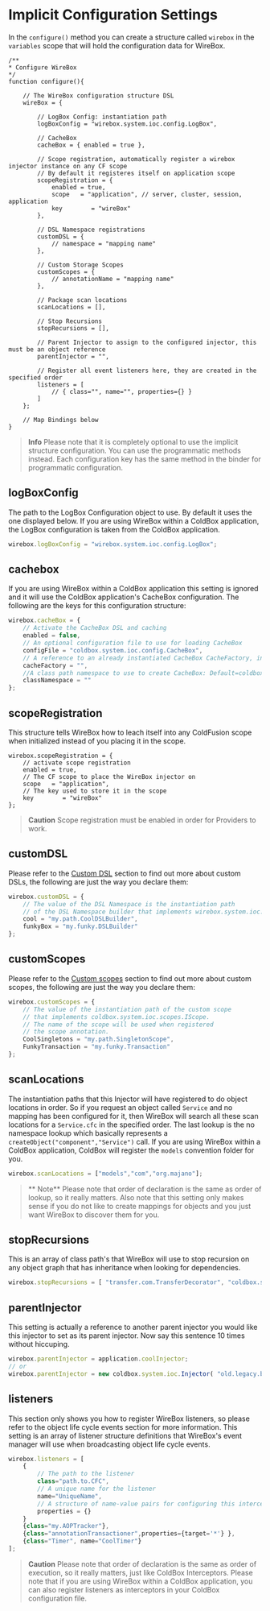 # Implicit Configuration Settings

In the `configure()` method you can create a structure called `wirebox` in the `variables` scope that will hold the configuration data for WireBox.

```text
/**
* Configure WireBox
*/
function configure(){

    // The WireBox configuration structure DSL
    wireBox = {

        // LogBox Config: instantiation path
        logBoxConfig = "wirebox.system.ioc.config.LogBox",

        // CacheBox
        cacheBox = { enabled = true },

        // Scope registration, automatically register a wirebox injector instance on any CF scope
        // By default it registeres itself on application scope
        scopeRegistration = {
            enabled = true,
            scope   = "application", // server, cluster, session, application
            key        = "wireBox"
        },

        // DSL Namespace registrations
        customDSL = {
            // namespace = "mapping name"
        },

        // Custom Storage Scopes
        customScopes = {
            // annotationName = "mapping name"
        },

        // Package scan locations
        scanLocations = [],

        // Stop Recursions
        stopRecursions = [],

        // Parent Injector to assign to the configured injector, this must be an object reference
        parentInjector = "",

        // Register all event listeners here, they are created in the specified order
        listeners = [
            // { class="", name="", properties={} }
        ]
    };

    // Map Bindings below
}
```

> **Info** Please note that it is completely optional to use the implicit structure configuration. You can use the programmatic methods instead. Each configuration key has the same method in the binder for programmatic configuration.

## logBoxConfig

The path to the LogBox Configuration object to use. By default it uses the one displayed below. If you are using WireBox within a ColdBox application, the LogBox configuration is taken from the ColdBox application.

```javascript
wirebox.logBoxConfig = "wirebox.system.ioc.config.LogBox";
```

## cachebox

If you are using WireBox within a ColdBox application this setting is ignored and it will use the ColdBox application's CacheBox configuration. The following are the keys for this configuration structure:

```javascript
wirebox.cacheBox = {
    // Activate the CacheBox DSL and caching
    enabled = false,
    // An optional configuration file to use for loading CacheBox
    configFile = "coldbox.system.ioc.config.CacheBox",
    // A reference to an already instantiated CacheBox CacheFactory, instead of building one
    cacheFactory = "",
    //A class path namespace to use to create CacheBox: Default=coldbox.system.cache or wirebox.system.cache
    classNamespace = ""
};
```

## scopeRegistration

This structure tells WireBox how to leach itself into any ColdFusion scope when initialized instead of you placing it in the scope.

```text
wirebox.scopeRegistration = {
    // activate scope registration
    enabled = true,
    // The CF scope to place the WireBox injector on
    scope   = "application",
    // The key used to store it in the scope
    key        = "wireBox"
};
```

> **Caution** Scope registration must be enabled in order for Providers to work.

## customDSL

Please refer to the [Custom DSL](../custom-dsl/) section to find out more about custom DSLs, the following are just the way you declare them:

```javascript
wirebox.customDSL = {
    // The value of the DSL Namespace is the instantiation path
    // of the DSL Namespace builder that implements wirebox.system.ioc.DSL.IDSLBuilder
    cool = "my.path.CoolDSLBuilder",
    funkyBox = "my.funky.DSLBuilder"
};
```

## customScopes

Please refer to the [Custom scopes](../custom-scopes/) section to find out more about custom scopes, the following are just the way you declare them:

```javascript
wirebox.customScopes = {
    // The value of the instantiation path of the custom scope
    // that implements coldbox.system.ioc.scopes.IScope.
    // The name of the scope will be used when registered
    // the scope annotation.
    CoolSingletons = "my.path.SingletonScope",
    FunkyTransaction = "my.funky.Transaction"
};
```

## scanLocations

The instantiation paths that this Injector will have registered to do object locations in order. So if you request an object called `Service` and no mapping has been configured for it, then WireBox will search all these scan locations for a `Service.cfc` in the specified order. The last lookup is the no namespace lookup which basically represents a `createObject("component","Service")` call. If you are using WireBox within a ColdBox application, ColdBox will register the `models` convention folder for you.

```javascript
wirebox.scanLocations = ["models","com","org.majano"];
```

> ** Note** Please note that order of declaration is the same as order of lookup, so it really matters. Also note that this setting only makes sense if you do not like to create mappings for objects and you just want WireBox to discover them for you.

## stopRecursions

This is an array of class path's that WireBox will use to stop recursion on any object graph that has inheritance when looking for dependencies.

```javascript
wirebox.stopRecursions = [ "transfer.com.TransferDecorator", "coldbox.system.EventHandler" ];
```

## parentInjector

This setting is actually a reference to another parent injector you would like this injector to set as its parent injector. Now say this sentence 10 times without hiccuping.

```javascript
wirebox.parentInjector = application.coolInjector;
// or
wirebox.parentInjector = new coldbox.system.ioc.Injector( "old.legacy.binder" );
```

## listeners

This section only shows you how to register WireBox listeners, so please refer to the object life cycle events section for more information. This setting is an array of listener structure definitions that WireBox's event manager will use when broadcasting object life cycle events.

```javascript
wirebox.listeners = [
    {
        // The path to the listener
        class="path.to.CFC",
        // A unique name for the listener
        name="UniqueName",
        // A structure of name-value pairs for configuring this interceptor
        properties = {}
    }
    {class="my.AOPTracker"},
    {class="annotationTransactioner",properties={target='*'} },
    {class="Timer", name="CoolTimer"}
];
```

> **Caution** Please note that order of declaration is the same as order of execution, so it really matters, just like ColdBox Interceptors. Please note that if you are using WireBox within a ColdBox application, you can also register listeners as interceptors in your ColdBox configuration file.

